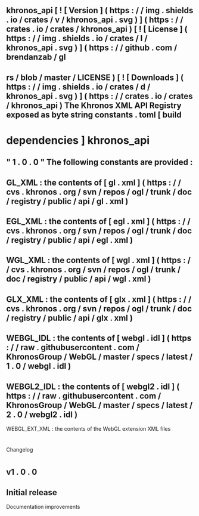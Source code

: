 #
khronos_api
[
!
[
Version
]
(
https
:
/
/
img
.
shields
.
io
/
crates
/
v
/
khronos_api
.
svg
)
]
(
https
:
/
/
crates
.
io
/
crates
/
khronos_api
)
[
!
[
License
]
(
https
:
/
/
img
.
shields
.
io
/
crates
/
l
/
khronos_api
.
svg
)
]
(
https
:
/
/
github
.
com
/
brendanzab
/
gl
-
rs
/
blob
/
master
/
LICENSE
)
[
!
[
Downloads
]
(
https
:
/
/
img
.
shields
.
io
/
crates
/
d
/
khronos_api
.
svg
)
]
(
https
:
/
/
crates
.
io
/
crates
/
khronos_api
)
The
Khronos
XML
API
Registry
exposed
as
byte
string
constants
.
toml
[
build
-
dependencies
]
khronos_api
=
"
1
.
0
.
0
"
The
following
constants
are
provided
:
-
GL_XML
:
the
contents
of
[
gl
.
xml
]
(
https
:
/
/
cvs
.
khronos
.
org
/
svn
/
repos
/
ogl
/
trunk
/
doc
/
registry
/
public
/
api
/
gl
.
xml
)
-
EGL_XML
:
the
contents
of
[
egl
.
xml
]
(
https
:
/
/
cvs
.
khronos
.
org
/
svn
/
repos
/
ogl
/
trunk
/
doc
/
registry
/
public
/
api
/
egl
.
xml
)
-
WGL_XML
:
the
contents
of
[
wgl
.
xml
]
(
https
:
/
/
cvs
.
khronos
.
org
/
svn
/
repos
/
ogl
/
trunk
/
doc
/
registry
/
public
/
api
/
wgl
.
xml
)
-
GLX_XML
:
the
contents
of
[
glx
.
xml
]
(
https
:
/
/
cvs
.
khronos
.
org
/
svn
/
repos
/
ogl
/
trunk
/
doc
/
registry
/
public
/
api
/
glx
.
xml
)
-
WEBGL_IDL
:
the
contents
of
[
webgl
.
idl
]
(
https
:
/
/
raw
.
githubusercontent
.
com
/
KhronosGroup
/
WebGL
/
master
/
specs
/
latest
/
1
.
0
/
webgl
.
idl
)
-
WEBGL2_IDL
:
the
contents
of
[
webgl2
.
idl
]
(
https
:
/
/
raw
.
githubusercontent
.
com
/
KhronosGroup
/
WebGL
/
master
/
specs
/
latest
/
2
.
0
/
webgl2
.
idl
)
-
WEBGL_EXT_XML
:
the
contents
of
the
WebGL
extension
XML
files
#
#
Changelog
#
#
#
v1
.
0
.
0
-
Initial
release
-
Documentation
improvements
